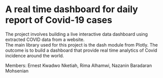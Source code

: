 # A real time dashboard for daily report of Covid-19 cases
The project involves building a live interactive data dashboard using extracted COVID data from a website.  
The main library used for this project is the dash module from Plotly.
The outcome is to build a dashboard that provide real time analytics of Covid incidence around the world.

Members:
Ernest Kwadwo Nketiah,
Rima Alhamwi, 
Nazanin Baradaran Mohsenian
